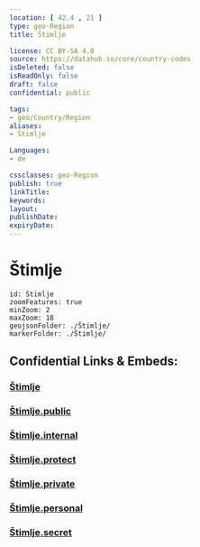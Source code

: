 ```yaml
---
location: [ 42.4 , 21 ] 
type: geo-Region
title: Štimlje

license: CC BY-SA 4.0
source: https://datahub.io/core/country-codes
isDeleted: false
isReadOnly: false
draft: false
confidential: public

tags:
- geo/Country/Region
aliases:
- Štimlje

Languages:
- de

cssclasses: geo-Region
publish: true
linkTitle: 
keywords: 
layout: 
publishDate: 
expiryDate: 
---
```


# Štimlje

```leaflet
id: Štimlje
zoomFeatures: true 
minZoom: 2 
maxZoom: 18
geojsonFolder: ./Štimlje/
markerFolder: ./Štimlje/
```


## Confidential Links & Embeds: 

### [Štimlje](/_Standards/Earth/Continent/Europe/Europe~South/Kosovo/districts~Kosovo/Uroševac/counties~Uroševac/Štimlje.md) 

### [Štimlje.public](/_public/Earth/Continent/Europe/Europe~South/Kosovo/districts~Kosovo/Uroševac/counties~Uroševac/Štimlje.public.md) 

### [Štimlje.internal](/_internal/Earth/Continent/Europe/Europe~South/Kosovo/districts~Kosovo/Uroševac/counties~Uroševac/Štimlje.internal.md) 

### [Štimlje.protect](/_protect/Earth/Continent/Europe/Europe~South/Kosovo/districts~Kosovo/Uroševac/counties~Uroševac/Štimlje.protect.md) 

### [Štimlje.private](/_private/Earth/Continent/Europe/Europe~South/Kosovo/districts~Kosovo/Uroševac/counties~Uroševac/Štimlje.private.md) 

### [Štimlje.personal](/_personal/Earth/Continent/Europe/Europe~South/Kosovo/districts~Kosovo/Uroševac/counties~Uroševac/Štimlje.personal.md) 

### [Štimlje.secret](/_secret/Earth/Continent/Europe/Europe~South/Kosovo/districts~Kosovo/Uroševac/counties~Uroševac/Štimlje.secret.md)

